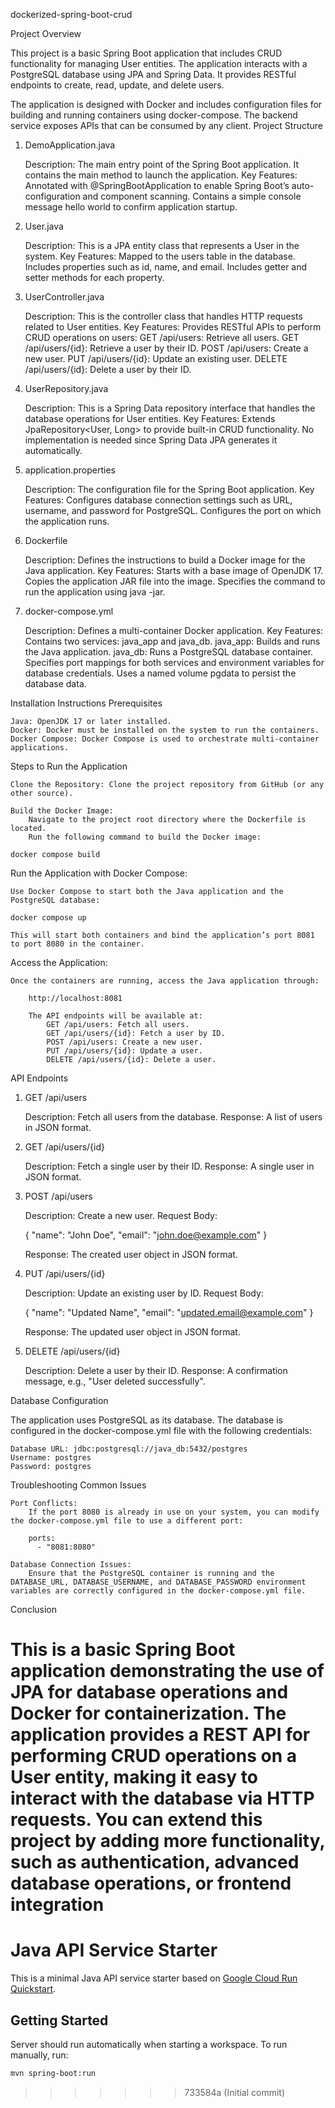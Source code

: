 
dockerized-spring-boot-crud

Project Overview

This project is a basic Spring Boot application that includes CRUD functionality for managing User entities. The application interacts with a PostgreSQL database using JPA and Spring Data. It provides RESTful endpoints to create, read, update, and delete users.

The application is designed with Docker and includes configuration files for building and running containers using docker-compose. The backend service exposes APIs that can be consumed by any client.
Project Structure
1. DemoApplication.java

    Description: The main entry point of the Spring Boot application. It contains the main method to launch the application.
    Key Features:
        Annotated with @SpringBootApplication to enable Spring Boot’s auto-configuration and component scanning.
        Contains a simple console message hello world to confirm application startup.

2. User.java

    Description: This is a JPA entity class that represents a User in the system.
    Key Features:
        Mapped to the users table in the database.
        Includes properties such as id, name, and email.
        Includes getter and setter methods for each property.

3. UserController.java

    Description: This is the controller class that handles HTTP requests related to User entities.
    Key Features:
        Provides RESTful APIs to perform CRUD operations on users:
            GET /api/users: Retrieve all users.
            GET /api/users/{id}: Retrieve a user by their ID.
            POST /api/users: Create a new user.
            PUT /api/users/{id}: Update an existing user.
            DELETE /api/users/{id}: Delete a user by their ID.

4. UserRepository.java

    Description: This is a Spring Data repository interface that handles the database operations for User entities.
    Key Features:
        Extends JpaRepository<User, Long> to provide built-in CRUD functionality.
        No implementation is needed since Spring Data JPA generates it automatically.

5. application.properties

    Description: The configuration file for the Spring Boot application.
    Key Features:
        Configures database connection settings such as URL, username, and password for PostgreSQL.
        Configures the port on which the application runs.

6. Dockerfile

    Description: Defines the instructions to build a Docker image for the Java application.
    Key Features:
        Starts with a base image of OpenJDK 17.
        Copies the application JAR file into the image.
        Specifies the command to run the application using java -jar.

7. docker-compose.yml

    Description: Defines a multi-container Docker application.
    Key Features:
        Contains two services: java_app and java_db.
        java_app: Builds and runs the Java application.
        java_db: Runs a PostgreSQL database container.
        Specifies port mappings for both services and environment variables for database credentials.
        Uses a named volume pgdata to persist the database data.

Installation Instructions
Prerequisites

    Java: OpenJDK 17 or later installed.
    Docker: Docker must be installed on the system to run the containers.
    Docker Compose: Docker Compose is used to orchestrate multi-container applications.

Steps to Run the Application

    Clone the Repository: Clone the project repository from GitHub (or any other source).

    Build the Docker Image:
        Navigate to the project root directory where the Dockerfile is located.
        Run the following command to build the Docker image:

    docker compose build

Run the Application with Docker Compose:

    Use Docker Compose to start both the Java application and the PostgreSQL database:

    docker compose up

    This will start both containers and bind the application’s port 8081 to port 8080 in the container.

Access the Application:

    Once the containers are running, access the Java application through:

        http://localhost:8081

        The API endpoints will be available at:
            GET /api/users: Fetch all users.
            GET /api/users/{id}: Fetch a user by ID.
            POST /api/users: Create a new user.
            PUT /api/users/{id}: Update a user.
            DELETE /api/users/{id}: Delete a user.

API Endpoints
1. GET /api/users

    Description: Fetch all users from the database.
    Response: A list of users in JSON format.

2. GET /api/users/{id}

    Description: Fetch a single user by their ID.
    Response: A single user in JSON format.

3. POST /api/users

    Description: Create a new user.
    Request Body:

    {
      "name": "John Doe",
      "email": "john.doe@example.com"
    }

    Response: The created user object in JSON format.

4. PUT /api/users/{id}

    Description: Update an existing user by ID.
    Request Body:

    {
      "name": "Updated Name",
      "email": "updated.email@example.com"
    }

    Response: The updated user object in JSON format.

5. DELETE /api/users/{id}

    Description: Delete a user by their ID.
    Response: A confirmation message, e.g., "User deleted successfully".

Database Configuration

The application uses PostgreSQL as its database. The database is configured in the docker-compose.yml file with the following credentials:

    Database URL: jdbc:postgresql://java_db:5432/postgres
    Username: postgres
    Password: postgres

Troubleshooting
Common Issues

    Port Conflicts:
        If the port 8080 is already in use on your system, you can modify the docker-compose.yml file to use a different port:

        ports:
          - "8081:8080"

    Database Connection Issues:
        Ensure that the PostgreSQL container is running and the DATABASE_URL, DATABASE_USERNAME, and DATABASE_PASSWORD environment variables are correctly configured in the docker-compose.yml file.

Conclusion

This is a basic Spring Boot application demonstrating the use of JPA for database operations and Docker for containerization. The application provides a REST API for performing CRUD operations on a User entity, making it easy to interact with the database via HTTP requests. You can extend this project by adding more functionality, such as authentication, advanced database operations, or frontend integration
=======
# Java API Service Starter

This is a minimal Java API service starter based on [Google Cloud Run Quickstart](https://cloud.google.com/run/docs/quickstarts/build-and-deploy/deploy-java-service).

## Getting Started

Server should run automatically when starting a workspace. To run manually, run:
```sh
mvn spring-boot:run
```
>>>>>>> 733584a (Initial commit)
